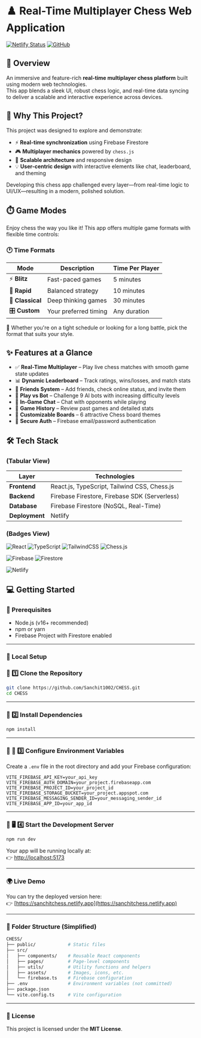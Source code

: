 # ♟️ Real-Time Multiplayer Chess Web Application

[![Netlify Status](https://img.shields.io/badge/Live-Demo-00C7B7?logo=netlify&logoColor=white&style=for-the-badge)](https://sanchitchess.netlify.app/)
[![GitHub](https://img.shields.io/badge/Source-GitHub-181717?logo=github&logoColor=white&style=for-the-badge)](https://github.com/Sanchit1002/CHESS.git)


## 🎯 Overview

An immersive and feature-rich **real-time multiplayer chess platform** built using modern web technologies.  
This app blends a sleek UI, robust chess logic, and real-time data syncing to deliver a scalable and interactive experience across devices.


## 🌟 Why This Project?

This project was designed to explore and demonstrate:

- ⚡ **Real-time synchronization** using Firebase Firestore  
- 🎮 **Multiplayer mechanics** powered by `chess.js`  
- 🧱 **Scalable architecture** and responsive design  
- 💡 **User-centric design** with interactive elements like chat, leaderboard, and theming  

Developing this chess app challenged every layer—from real-time logic to UI/UX—resulting in a modern, polished solution.

## ⏱️ Game Modes

Enjoy chess the way you like it! This app offers multiple game formats with flexible time controls:

### 🕐 Time Formats

| Mode        | Description         | Time Per Player |
|-------------|---------------------|-----------------|
| ⚡ **Blitz**     | Fast-paced games     | 5 minutes        |
| 🚀 **Rapid**     | Balanced strategy     | 10 minutes       |
| 🧠 **Classical** | Deep thinking games   | 30 minutes       |
| 🎛️ **Custom**    | Your preferred timing | Any duration     |

🧩 Whether you're on a tight schedule or looking for a long battle, pick the format that suits your style.

## ✨ Features at a Glance

- ✅ **Real-Time Multiplayer** – Play live chess matches with smooth game state updates
- 📊 **Dynamic Leaderboard** – Track ratings, wins/losses, and match stats
- 👥 **Friends System** – Add friends, check online status, and invite them
- 🤖 **Play vs Bot** – Challenge 9 AI bots with increasing difficulty levels
- 💬 **In-Game Chat** – Chat with opponents while playing
- 📜 **Game History** – Review past games and detailed stats
- 🎨 **Customizable Boards** – 6 attractive Chess board themes
- 🔐 **Secure Auth** – Firebase email/password authentication


## 🛠️ Tech Stack

### (Tabular View)

| **Layer**     | **Technologies**                                |
|---------------|-------------------------------------------------|
| **Frontend**  | React.js, TypeScript, Tailwind CSS, Chess.js    |
| **Backend**   | Firebase Firestore, Firebase SDK (Serverless)   |
| **Database**  | Firebase Firestore (NoSQL, Real-Time)           |
| **Deployment**| Netlify                                         |

### (Badges View)

![React](https://img.shields.io/badge/Frontend-React.js-61DAFB?logo=react&logoColor=white&style=for-the-badge)
![TypeScript](https://img.shields.io/badge/Language-TypeScript-3178C6?logo=typescript&logoColor=white&style=for-the-badge)
![TailwindCSS](https://img.shields.io/badge/Styling-TailwindCSS-38B2AC?logo=tailwind-css&logoColor=white&style=for-the-badge)
![Chess.js](https://img.shields.io/badge/Logic-Chess.js-000000?style=for-the-badge)

![Firebase](https://img.shields.io/badge/Backend-Firebase-FFCA28?logo=firebase&logoColor=black&style=for-the-badge)
![Firestore](https://img.shields.io/badge/Database-Firestore-FFA000?logo=firebase&logoColor=white&style=for-the-badge)

![Netlify](https://img.shields.io/badge/Deploy-Netlify-00C7B7?logo=netlify&logoColor=white&style=for-the-badge)


## 💻 Getting Started

### 🔗 Prerequisites

- Node.js (v16+ recommended)
- npm or yarn
- Firebase Project with Firestore enabled

---

### 🚀 Local Setup

### 🔹 1️⃣ Clone the Repository

```bash
git clone https://github.com/Sanchit1002/CHESS.git
cd CHESS
```

---

### 🔹 2️⃣ Install Dependencies

```bash
npm install
```

---

### 🔹 🔐 3️⃣ Configure Environment Variables

Create a `.env` file in the root directory and add your Firebase configuration:

```env
VITE_FIREBASE_API_KEY=your_api_key
VITE_FIREBASE_AUTH_DOMAIN=your_project.firebaseapp.com
VITE_FIREBASE_PROJECT_ID=your_project_id
VITE_FIREBASE_STORAGE_BUCKET=your_project.appspot.com
VITE_FIREBASE_MESSAGING_SENDER_ID=your_messaging_sender_id
VITE_FIREBASE_APP_ID=your_app_id
```

---

### 🔹 🖥️ 4️⃣ Start the Development Server

```bash
npm run dev
```

Your app will be running locally at:  
👉 [http://localhost:5173](http://localhost:5173)

---

### 🌍 Live Demo

You can try the deployed version here:  
👉 [https://sanchitchess.netlify.app](https://sanchitchess.netlify.app)

---

### 📁 Folder Structure (Simplified)

```bash
CHESS/
├── public/            # Static files
├── src/
│   ├── components/    # Reusable React components
│   ├── pages/         # Page-level components
│   ├── utils/         # Utility functions and helpers
│   ├── assets/        # Images, icons, etc.
│   └── firebase.ts    # Firebase configuration
├── .env               # Environment variables (not committed)
├── package.json
└── vite.config.ts     # Vite configuration
```

---

### 📄 License

This project is licensed under the **MIT License**.

